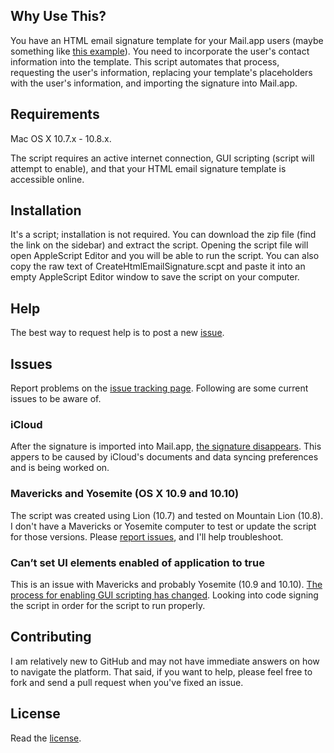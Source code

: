 ## Why Use This?
You have an HTML email signature template for your Mail.app users (maybe something like [this example](http://seesolve.com/words/wp-content/uploads/2013/06/html_sig.html)). You need to incorporate the user's contact information into the template. This script automates that process, requesting the user's information, replacing your template's placeholders with the user's information, and importing the signature into Mail.app.

## Requirements
Mac OS X 10.7.x - 10.8.x.

The script requires an active internet connection, GUI scripting (script will attempt to enable), and that your HTML email signature template is accessible online.

## Installation
It's a script; installation is not required. You can download the zip file (find the link on the sidebar) and extract the script. Opening the script file will open AppleScript Editor and you will be able to run the script. You can also copy the raw text of CreateHtmlEmailSignature.scpt and paste it into an empty AppleScript Editor window to save the script on your computer.

## Help
The best way to request help is to post a new [issue](https://github.com/seesolve/CreateHtmlEmailSignature/issues/).

## Issues
Report problems on the [issue tracking page](https://github.com/seesolve/CreateHtmlEmailSignature/issues). Following are some current issues to be aware of. 

### iCloud
After the signature is imported into Mail.app, [the signature disappears](https://github.com/seesolve/CreateHtmlEmailSignature/issues/1). This appers to be caused by iCloud's documents and data syncing preferences and is being worked on.

### Mavericks and Yosemite (OS X 10.9 and 10.10)
The script was created using Lion (10.7) and tested on Mountain Lion (10.8). I don't have a Mavericks or Yosemite computer to test or update the script for those versions. Please [report issues](https://github.com/seesolve/CreateHtmlEmailSignature/issues/2), and I'll help troubleshoot.

### Can’t set UI elements enabled of application to true
This is an issue with Mavericks and probably Yosemite (10.9 and 10.10). [The process for enabling GUI scripting has changed](https://github.com/seesolve/CreateHtmlEmailSignature/issues/3). Looking into code signing the script in order for the script to run properly.

## Contributing
I am relatively new to GitHub and may not have immediate answers on how to navigate the platform. That said, if you want to help, please feel free to fork and send a pull request when you've fixed an issue.

## License
Read the [license](https://github.com/seesolve/CreateHtmlEmailSignature/blob/master/License.txt).
